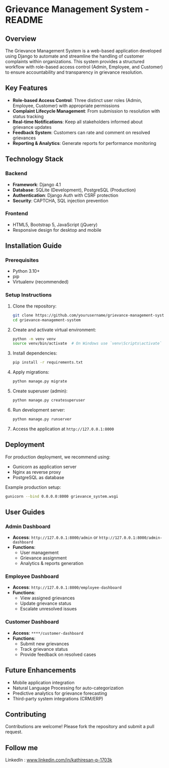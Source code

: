 
# Grievance Management System - README

## Overview
The Grievance Management System is a web-based application developed using Django to automate and streamline the handling of customer complaints within organizations. This system provides a structured workflow with role-based access control (Admin, Employee, and Customer) to ensure accountability and transparency in grievance resolution.

## Key Features
- **Role-based Access Control**: Three distinct user roles (Admin, Employee, Customer) with appropriate permissions
- **Complaint Lifecycle Management**: From submission to resolution with status tracking
- **Real-time Notifications**: Keep all stakeholders informed about grievance updates
- **Feedback System**: Customers can rate and comment on resolved grievances
- **Reporting & Analytics**: Generate reports for performance monitoring

## Technology Stack
### Backend
- **Framework**: Django 4.1
- **Database**: SQLite (Development), PostgreSQL (Production)
- **Authentication**: Django Auth with CSRF protection
- **Security**: CAPTCHA, SQL injection prevention

### Frontend
- HTML5, Bootstrap 5, JavaScript (jQuery)
- Responsive design for desktop and mobile

## Installation Guide

### Prerequisites
- Python 3.10+
- pip
- Virtualenv (recommended)

### Setup Instructions
1. Clone the repository:
   ```bash
   git clone https://github.com/yourusername/grievance-management-system.git
   cd grievance-management-system
   ```

2. Create and activate virtual environment:
   ```bash
   python -m venv venv
   source venv/bin/activate  # On Windows use `venv\Scripts\activate`
   ```

3. Install dependencies:
   ```bash
   pip install -r requirements.txt
   ```

4. Apply migrations:
   ```bash
   python manage.py migrate
   ```

5. Create superuser (admin):
   ```bash
   python manage.py createsuperuser
   ```

6. Run development server:
   ```bash
   python manage.py runserver
   ```

7. Access the application at `http://127.0.0.1:8000`

## Deployment
For production deployment, we recommend using:
- Gunicorn as application server
- Nginx as reverse proxy
- PostgreSQL as database

Example production setup:
```bash
gunicorn --bind 0.0.0.0:8000 grievance_system.wsgi
```

## User Guides

### Admin Dashboard
- **Access**: `http://127.0.0.1:8000/admin` or `http://127.0.0.1:8000/admin-dashboard`
- **Functions**:
  - User management
  - Grievance assignment
  - Analytics & reports generation

### Employee Dashboard
- **Access**: `http://127.0.0.1:8000/employee-dashboard`
- **Functions**:
  - View assigned grievances
  - Update grievance status
  - Escalate unresolved issues

### Customer Dashboard
- **Access**: `****/customer-dashboard`
- **Functions**:
  - Submit new grievances
  - Track grievance status
  - Provide feedback on resolved cases

## Future Enhancements
- Mobile application integration
- Natural Language Processing for auto-categorization
- Predictive analytics for grievance forecasting
- Third-party system integrations (CRM/ERP)

## Contributing
Contributions are welcome! Please fork the repository and submit a pull request.

## Follow me
LinkedIn : www.linkedin.com/in/kathiresan-p-1703k
